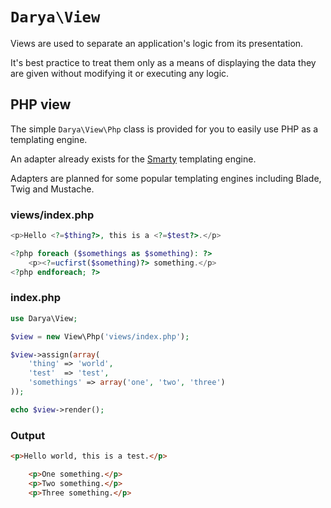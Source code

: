 # `Darya\View`

Views are used to separate an application's logic from its presentation.

It's best practice to treat them only as a means of displaying the data they are
given without modifying it or executing any logic.

## PHP view

The simple `Darya\View\Php` class is provided for you to easily use PHP as a
templating engine.

An adapter already exists for the [Smarty](https://github.com/darya/smarty)
templating engine.

Adapters are planned for some popular templating engines including Blade, Twig
and Mustache.

### views/index.php

```php
<p>Hello <?=$thing?>, this is a <?=$test?>.</p>

<?php foreach ($somethings as $something): ?>
	<p><?=ucfirst($something)?> something.</p>
<?php endforeach; ?>
```

### index.php

```php
use Darya\View;

$view = new View\Php('views/index.php');

$view->assign(array(
	'thing' => 'world',
	'test'  => 'test',
	'somethings' => array('one', 'two', 'three')
));

echo $view->render();
```

### Output

```html
<p>Hello world, this is a test.</p>

	<p>One something.</p>
	<p>Two something.</p>
	<p>Three something.</p>
```
